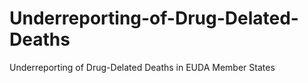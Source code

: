 # Underreporting-of-Drug-Delated-Deaths
Underreporting of Drug-Delated Deaths in EUDA Member States
